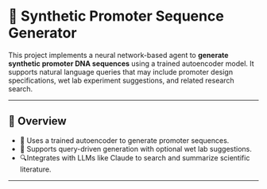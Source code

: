 # 🧬 Synthetic Promoter Sequence Generator

This project implements a neural network-based agent to **generate synthetic promoter DNA sequences** using a trained autoencoder model. It supports natural language queries that may include promoter design specifications, wet lab experiment suggestions, and related research search.

---

## 🧠 Overview

- 🧬 Uses a trained autoencoder to generate promoter sequences.
- 🧪 Supports query-driven generation with optional wet lab suggestions.
- 🔍Integrates with LLMs like Claude to search and summarize scientific literature.


---
